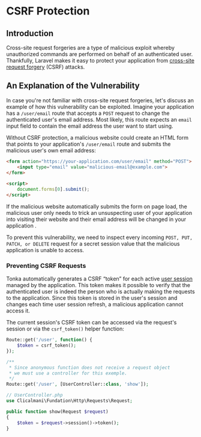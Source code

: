**<h1>CSRF Protection</h1>**

## Introduction
Cross-site request forgeries are a type of malicious exploit whereby unauthorized commands are performed on behalf of an authenticated user. Thankfully, Laravel makes it easy to protect your application from [cross-site request forgery](https://en.wikipedia.org/wiki/Cross-site_request_forgery) (CSRF) attacks.

## An Explanation of the Vulnerability
In case you're not familiar with cross-site request forgeries, let's discuss an example of how this vulnerability can be exploited. Imagine your application has a `/user/email` route that accepts a `POST` request to change the authenticated user's email address. Most likely, this route expects an `email` input field to contain the email address the user want to start using.

Without CSRF protection, a malicious website could create an HTML form that points to your application's `/user/email` route and submits the malicious user's own email address:

```html
<form action="https://your-application.com/user/email" method="POST">
    <input type="email" value="malicious-email@example.com">
</form>
 
<script>
    document.forms[0].submit();
</script>
```
If the malicious website automatically submits the form on page load, the malicious user only needs to trick an unsuspecting user of your application into visiting their website and their email address will be changed in your application .

To prevent this vulnerability, we need to inspect every incoming `POST, PUT, PATCH, or DELETE` request for a secret session value that the malicious application is unable to access.

### Preventing CSRF Requests
Tonka automatically generates a CSRF “token” for each active [user session](session.md) managed by the application. This token makes it possible to verify that the authenticated user is indeed the person who is actually making the requests to the application. Since this token is stored in the user's session and changes each time user session refresh, a malicious application cannot access it.

The current session's CSRF token can be accessed via the request's session or via the `csrf_token()` helper function:

```php
Route::get('/user', function() {
    $token = csrf_token();
});

/**
 * Since anonymous function does not receive a request object
 * we must use a controller for this exemple.
 */
Route::get('/user', [UserController::class, 'show']);

// UserController.php
use Clicalmani\Fundation\Http\Requests\Request;

public function show(Request $request)
{
    $token = $request->session()->token();
}
```